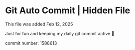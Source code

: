 # Git Auto Commit | Hidden File

This file was added Feb 12, 2025

Just for fun and keeping my daily git commit active 🤪

commit number: 1588613
